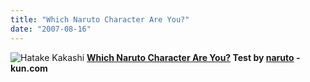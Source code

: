 ```yaml
---
title: "Which Naruto Character Are You?"
date: "2007-08-16"
---
```


![Hatake Kakashi](https://sigitp.files.wordpress.com/2007/08/kakashi.jpg) **[Which Naruto Character Are You?](https://naruto-kun.com) Test by [naruto](https://www.naruto-kun.com "naruto") - kun.com**
